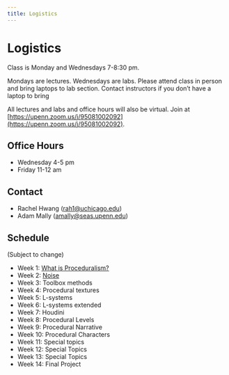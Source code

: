 ```yaml
---
title: Logistics
---
```


# Logistics

Class is Monday and Wednesdays 7-8:30 pm.

Mondays are lectures. Wednesdays are labs. Please attend class in person and bring laptops to lab section. Contact instructors if you don’t have a laptop to bring

All lectures and labs and office hours will also be virtual. Join at [https://upenn.zoom.us/j/95081002092](https://upenn.zoom.us/j/95081002092).

## Office Hours
- Wednesday 4-5 pm
- Friday 11-12 am

## Contact
- Rachel Hwang (rah1@uchicago.edu)
- Adam Mally (amally@seas.upenn.edu)

## Schedule
(Subject to change)

- Week 1: [What is Proceduralism?](/What%20is%20proceduralism_.pdf)
- Week 2: [Noise](/noise-2021.pdf)
- Week 3: Toolbox methods
- Week 4: Procedural textures
- Week 5: L-systems
- Week 6: L-systems extended
- Week 7: Houdini
- Week 8: Procedural Levels
- Week 9: Procedural Narrative
- Week 10: Procedural Characters
- Week 11: Special topics
- Week 12: Special Topics
- Week 13: Special Topics
- Week 14: Final Project

